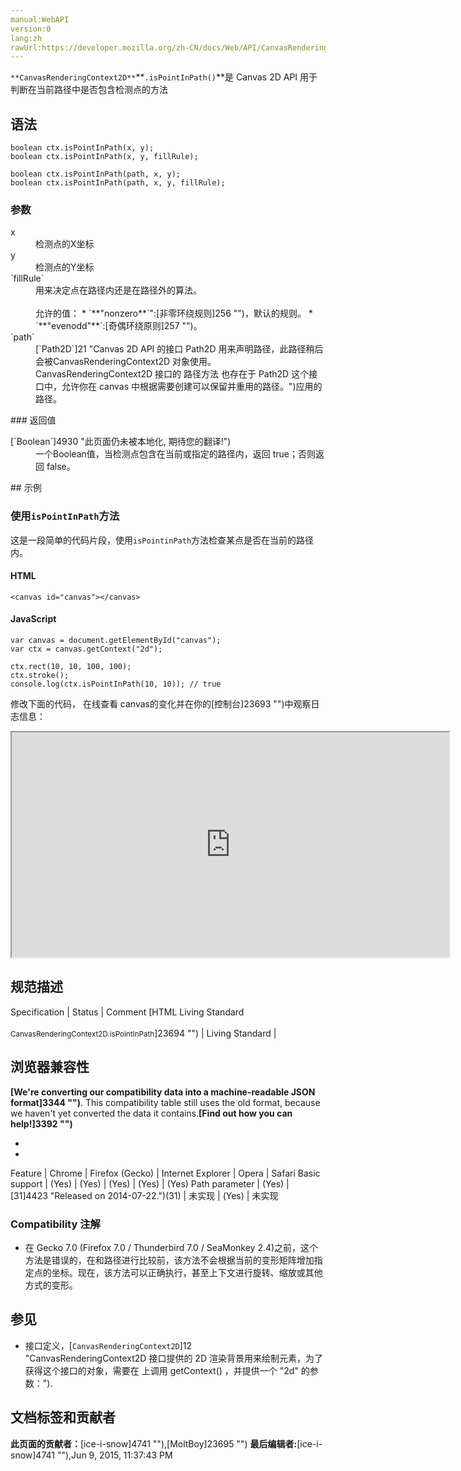 ```yaml
---
manual:WebAPI
version:0
lang:zh
rawUrl:https://developer.mozilla.org/zh-CN/docs/Web/API/CanvasRenderingContext2D/isPointInPath
---
```






`**CanvasRenderingContext2D**`**`.isPointInPath()`**是 Canvas 2D API 用于判断在当前路径中是否包含检测点的方法


## 语法<a name="语法"></a>

```
boolean ctx.isPointInPath(x, y);
boolean ctx.isPointInPath(x, y, fillRule);

boolean ctx.isPointInPath(path, x, y);
boolean ctx.isPointInPath(path, x, y, fillRule);

```

### 参数<a name="参数"></a>
<dl><dt id=''>x</dt><dd>检测点的X坐标</dd><dt id=''>y</dt><dd>检测点的Y坐标</dd><dt id=''>`fillRule`</dt><dd>用来决定点在路径内还是在路径外的算法。<br></br>允许的值：
* `**&quot;nonzero**`&quot;:[非零环绕规则]256 "")，默认的规则。
* `**&quot;evenodd&quot;**`:[奇偶环绕原则]257 "")。
</dd><dt id=''>`path`</dt><dd>[`Path2D`]21 "Canvas 2D API 的接口 Path2D 用来声明路径，此路径稍后会被CanvasRenderingContext2D 对象使用。CanvasRenderingContext2D 接口的 路径方法 也存在于 Path2D 这个接口中，允许你在 canvas 中根据需要创建可以保留并重用的路径。")应用的路径。</dd></dl>
### 返回值<a name="返回值"></a>
<dl><dt id=''>[`Boolean`]4930 "此页面仍未被本地化, 期待您的翻译!")</dt><dd>一个Boolean值，当检测点包含在当前或指定的路径内，返回 true；否则返回 false。</dd></dl>
## 示例<a name="示例"></a>

### 使用`isPointInPath`方法<a name="使用_isPointInPath_方法"></a>


这是一段简单的代码片段，使用`isPointinPath`方法检查某点是否在当前的路径内。


#### HTML<a name="HTML"></a>

```
<canvas id="canvas"></canvas>
```

#### JavaScript<a name="JavaScript"></a>

```
var canvas = document.getElementById("canvas");
var ctx = canvas.getContext("2d");

ctx.rect(10, 10, 100, 100);
ctx.stroke();
console.log(ctx.isPointInPath(10, 10)); // true 

```


修改下面的代码， 在线查看 canvas的变化并在你的[控制台]23693 "")中观察日志信息：



<iframe src='https://mdn.mozillademos.org/zh-CN/docs/Web/API/CanvasRenderingContext2D/isPointInPath$samples/Playable_code?revision=814785' width='700' height='360'></iframe>



## 规范描述<a name="规范描述"></a>
Specification | Status | Comment 
[HTML Living Standard<br></br><small>CanvasRenderingContext2D.isPointInPath</small>]23694 "") | Living Standard |  


## 浏览器兼容性<a name="浏览器兼容性"></a>


**[We&#39;re converting our compatibility data into a machine-readable JSON format]3344 "")**. This compatibility table still uses the old format, because we haven&#39;t yet converted the data it contains.**[Find out how you can help!]3392 "")**


* 
* 
Feature | Chrome | Firefox (Gecko) | Internet Explorer | Opera | Safari 
Basic support | (Yes) | (Yes) | (Yes) | (Yes) | (Yes) 
Path parameter | (Yes) | [31]4423 "Released on 2014-07-22.")(31) | 未实现 | (Yes) | 未实现 




### Compatibility 注解<a name="Compatibility_注解"></a>

* 在 Gecko 7.0 (Firefox 7.0 / Thunderbird 7.0 / SeaMonkey 2.4)之前，这个方法是错误的，在和路径进行比较前，该方法不会根据当前的变形矩阵增加指定点的坐标。现在，该方法可以正确执行，甚至上下文进行旋转、缩放或其他方式的变形。

## 参见<a name="参见"></a>

* 接口定义，[`CanvasRenderingContext2D`]12 "CanvasRenderingContext2D 接口提供的 2D 渲染背景用来绘制<canvas>元素，为了获得这个接口的对象，需要在 <canvas> 上调用 getContext() ，并提供一个 "2d" 的参数：").



## 文档标签和贡献者
**此页面的贡献者：**[ice-i-snow]4741 ""),[MoltBoy]23695 "")
**最后编辑者:**[ice-i-snow]4741 ""),<time>Jun 9, 2015, 11:37:43 PM</time>


